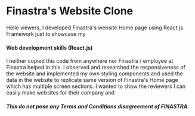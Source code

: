 # Finastra's Website Clone

Hello viewers, I developed Finastra's website Home page using React.js Framework just to showcase my
#### Web development skills (React.js)

I neither copied this code from anywhere nor Finastra / employee at Finastra helped in this. I observed and researched the responsiveness of the website
and implemented my own styling components and used the data in the website to replicate same version of Finastra's Home page which has multiple
screen sections. I wanted to show the reviewers I can easily make websites for their company and 

##### This do not pose any Terms and Conditions disagreement of FINASTRA.

